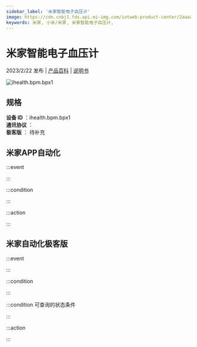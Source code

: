 ```yaml
---
sidebar_label: '米家智能电子血压计'
image: https://cdn.cnbj1.fds.api.mi-img.com/iotweb-product-center/2aaaafde6994ad4792de75c2b0e9a474_1663574350535.png?GalaxyAccessKeyId=AKVGLQWBOVIRQ3XLEW&Expires=9223372036854775807&Signature=35nbT++z6Osw975f6XACtsDHgM4=
keywords: 米家, 小米/米家, 米家智能电子血压计, 
---
```

# 米家智能电子血压计

2023/2/22 发布 | [产品百科](https://home.mi.com/webapp/content/baike/product/index.html?model=ihealth.bpm.bpx1/) | [说明书](https://home.mi.com/views/introduction.html?model=ihealth.bpm.bpx1&region=cn)

![ihealth.bpm.bpx1](https://cdn.cnbj1.fds.api.mi-img.com/iotweb-product-center/2aaaafde6994ad4792de75c2b0e9a474_1663574350535.png?GalaxyAccessKeyId=AKVGLQWBOVIRQ3XLEW&Expires=9223372036854775807&Signature=35nbT++z6Osw975f6XACtsDHgM4=)

## 规格  
> 
**设备 ID** ：ihealth.bpm.bpx1  
**通讯协议** ：  
**极客版**  ： 待补充 


## 米家APP自动化  

:::event  

:::

:::condition  

:::

:::action   

:::

## 米家自动化极客版  

:::event  

:::

:::condition  

:::

:::condition 可查询的状态条件  

:::

:::action  

:::

        
